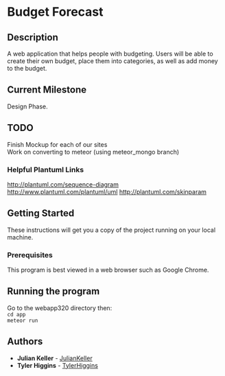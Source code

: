 # Budget Forecast
## Description
A web application that helps people with budgeting.  Users will be able to create their own budget, place them into categories, as well as add money to the budget.


## Current Milestone
Design Phase.

## TODO
Finish Mockup for each of our sites<br/>
Work on converting to meteor (using meteor_mongo branch)

### Helpful Plantuml Links
http://plantuml.com/sequence-diagram
http://www.plantuml.com/plantuml/uml
http://plantuml.com/skinparam

## Getting Started

These instructions will get you a copy of the project running on your local machine.

### Prerequisites

This program is best viewed in a web browser such as Google Chrome.

## Running the program

Go to the webapp320 directory then:<br/>
`cd app`<br/>
`meteor run`


## Authors

* **Julian Keller**  - [JulianKeller](https://github.com/JulianKeller)
* **Tyler Higgins**  - [TylerHiggins](https://github.com/tylerhiggins)